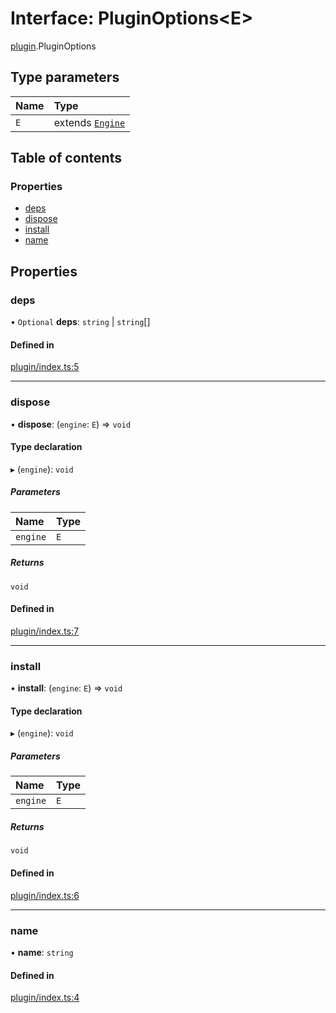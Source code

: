 # Interface: PluginOptions<E\>

[plugin](../modules/plugin.md).PluginOptions

## Type parameters

| Name | Type |
| :------ | :------ |
| `E` | extends [`Engine`](../classes/engine.Engine.md) |

## Table of contents

### Properties

- [deps](plugin.PluginOptions.md#deps)
- [dispose](plugin.PluginOptions.md#dispose)
- [install](plugin.PluginOptions.md#install)
- [name](plugin.PluginOptions.md#name)

## Properties

### deps

• `Optional` **deps**: `string` \| `string`[]

#### Defined in

[plugin/index.ts:5](https://github.com/Shiotsukikaedesari/vis-three/blob/f03bb58b/packages/core/plugin/index.ts#L5)

___

### dispose

• **dispose**: (`engine`: `E`) => `void`

#### Type declaration

▸ (`engine`): `void`

##### Parameters

| Name | Type |
| :------ | :------ |
| `engine` | `E` |

##### Returns

`void`

#### Defined in

[plugin/index.ts:7](https://github.com/Shiotsukikaedesari/vis-three/blob/f03bb58b/packages/core/plugin/index.ts#L7)

___

### install

• **install**: (`engine`: `E`) => `void`

#### Type declaration

▸ (`engine`): `void`

##### Parameters

| Name | Type |
| :------ | :------ |
| `engine` | `E` |

##### Returns

`void`

#### Defined in

[plugin/index.ts:6](https://github.com/Shiotsukikaedesari/vis-three/blob/f03bb58b/packages/core/plugin/index.ts#L6)

___

### name

• **name**: `string`

#### Defined in

[plugin/index.ts:4](https://github.com/Shiotsukikaedesari/vis-three/blob/f03bb58b/packages/core/plugin/index.ts#L4)
